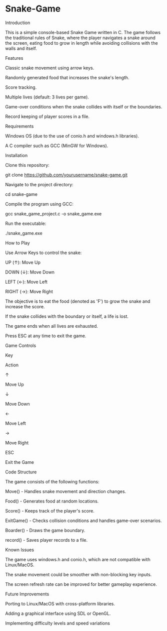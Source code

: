 # Snake-Game
Introduction

This is a simple console-based Snake Game written in C. The game follows the traditional rules of Snake, where the player navigates a snake around the screen, eating food to grow in length while avoiding collisions with the walls and itself.

Features

Classic snake movement using arrow keys.

Randomly generated food that increases the snake's length.

Score tracking.

Multiple lives (default: 3 lives per game).

Game-over conditions when the snake collides with itself or the boundaries.

Record keeping of player scores in a file.

Requirements

Windows OS (due to the use of conio.h and windows.h libraries).

A C compiler such as GCC (MinGW for Windows).

Installation

Clone this repository:

git clone https://github.com/yourusername/snake-game.git

Navigate to the project directory:

cd snake-game

Compile the program using GCC:

gcc snake_game_project.c -o snake_game.exe

Run the executable:

./snake_game.exe

How to Play

Use Arrow Keys to control the snake:

UP (↑): Move Up

DOWN (↓): Move Down

LEFT (←): Move Left

RIGHT (→): Move Right

The objective is to eat the food (denoted as 'F') to grow the snake and increase the score.

If the snake collides with the boundary or itself, a life is lost.

The game ends when all lives are exhausted.

Press ESC at any time to exit the game.

Game Controls

Key

Action

↑

Move Up

↓

Move Down

←

Move Left

→

Move Right

ESC

Exit the Game

Code Structure

The game consists of the following functions:

Move() - Handles snake movement and direction changes.

Food() - Generates food at random locations.

Score() - Keeps track of the player's score.

ExitGame() - Checks collision conditions and handles game-over scenarios.

Boarder() - Draws the game boundary.

record() - Saves player records to a file.

Known Issues

The game uses windows.h and conio.h, which are not compatible with Linux/MacOS.

The snake movement could be smoother with non-blocking key inputs.

The screen refresh rate can be improved for better gameplay experience.

Future Improvements

Porting to Linux/MacOS with cross-platform libraries.

Adding a graphical interface using SDL or OpenGL.

Implementing difficulty levels and speed variations
